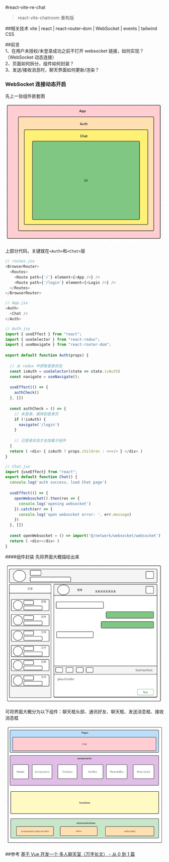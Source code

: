 #react-vite-re-chat
> react-vite-chatroom 重构版

##相关技术
vite | react | react-router-dom | WebSocket | events | tailwind CSS

##前言
<br /> 1、在用户未授权/未登录成功之前不打开 websocket 链接，如何实现？（WebSocket 动态连接）
<br /> 2、页面如何拆分，组件如何封装？
<br /> 3、发送/接收消息时，聊天界面如何更新/渲染？

### WebSocket 连接动态开启
先上一张组件嵌套图

<img src="./assets/组件嵌套关系.png">

上部分代码，关键就在`<Auth>`和`<Chat>`层
```js
// routes.jsx
<BrowserRouter>
  <Routes>
    <Route path={'/'} element={<App />} />
    <Route path={'/login'} element={<Login />} />
  </Routes>
</BrowserRouter>
```

```js
// App.jsx
<Auth>
  <Chat />
</Auth>
```

```js
// Auth.jsx
import { useEffect } from "react";
import { useSelector } from "react-redux";
import { useNavigate } from "react-router-dom";

export default function Auth(props) {

  // 从 redux 中获取登录状态
  const isAuth = useSelector(state => state.isAuth)
  const navigate = useNavigate();

  useEffect(() => {
    authCheck()
  }, [])

  const authCheck = () => {
    // 未登录，跳转到登录页
    if (!isAuth) {
      navigate('/login')
    }
    
    // 已登录状态才会加载子组件
  }
  return ( <div> { isAuth ? props.children : <></> } </div> )
}
```

```js
// Chat.jsx
import {useEffect} from "react";
export default function Chat() {
  console.log('auth success, load Chat page')

  useEffect(() => {
    openWebsocket().then(res => {
      console.log('opening websocket')
    }).catch(err => {
      console.log('open websocket error: ', err.message)
    })
  }, [])

  const openWebsocket = () => import('@/network/websocket/websocket')
  return ( <div></div> )
}
```

####组件封装
先将界面大概描绘出来

<img src="./assets/界面草图.png">

可将界面大概分为以下组件：聊天框头部、通讯好友、聊天框、发送消息框、接收消息框

<img src="./assets/组件结构.png">
























##参考
[基于 Vue 开发一个 多人聊天室（万字长文） - 从 0 到 1 篇](https://segmentfault.com/a/1190000040688086)









